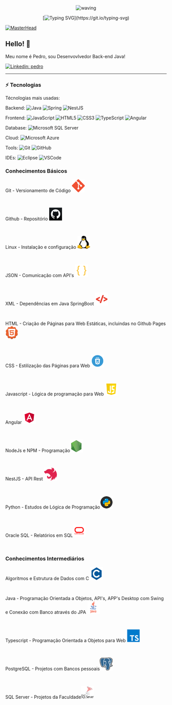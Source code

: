 <div align="center" > 

![waving](https://capsule-render.vercel.app/api?type=waving&height=90&color=gradient)
 
[![Typing SVG](https://readme-typing-svg.herokuapp.com?font=Mouse+Memoirs&size=65&pause=500&color=0711FF&vCenter=true&width=600&height=70&lines=👋OLÁ+VISITANTE!;😎EU+SOU+O+PEDRO!;💻UM+PROGRAMADOR...;🌝BACK-END!)](https://git.io/typing-svg)

</div>

[![MasterHead](./MIDIAS/MIDIA_1.gif)](https://github.com/VILHALVA?tab=repositories&q=+topic:CURSO)

## Hello! 👋

Meu nome é Pedro, sou Desenvovlvedor Back-end Java!

[![Linkedin: pedro](https://img.shields.io/badge/-Linkedin-blue?style=flat-square&logo=Linkedin&logoColor=white&link=https://www.linkedin.com/in/pedro-henrique-matos-b10712215/)](https://www.linkedin.com/in/pedro-henrique-matos-b10712215/)

____

### ⚡ Tecnologias

Técnologias mais usadas:

Backend: 
![Java](https://img.shields.io/badge/-Java-007396?style=flat-square&logo=java)
![Spring](https://img.shields.io/badge/-Spring-6DB33F?style=flat-square&logo=spring&logoColor=white)
![NestJS](https://img.shields.io/badge/-NestJS-E0234E?style=flat-square&logo=nestjs&logoColor=white)

Frontend:
![JavaScript](https://img.shields.io/badge/-JavaScript-black?style=flat-square&logo=javascript)
![HTML5](https://img.shields.io/badge/-HTML5-E34F26?style=flat-square&logo=html5&logoColor=white)
![CSS3](https://img.shields.io/badge/-CSS3-1572B6?style=flat-square&logo=css3)
![TypeScript](https://img.shields.io/badge/-TypeScript-007ACC?style=flat-square&logo=typescript&logoColor=white)
![Angular](https://img.shields.io/badge/-Angular-DD0031?style=flat-square&logo=angular)

Database:
![Microsoft SQL Server](https://img.shields.io/badge/-SQL%20Server-CC2927?style=flat-square&logo=microsoft-sql-server&logoColor=white)

Cloud:
![Microsoft Azure](https://img.shields.io/badge/Microsoft%20Azure-0089D6?style=flat-square&logo=microsoft-azure&logoColor=white)

Tools:
![Git](https://img.shields.io/badge/-Git-black?style=flat-square&logo=git)
![GitHub](https://img.shields.io/badge/-GitHub-181717?style=flat-square&logo=github)
<!-- ![Docker](https://img.shields.io/badge/-Docker-2496ED?style=flat-square&logo=docker&logoColor=white) -->

IDEs:
![Eclipse](https://img.shields.io/badge/-Eclipse-2C2255?style=flat-square&logo=eclipse&logoColor=white)
![VSCode](https://img.shields.io/badge/-VSCode-007ACC?style=flat-square&logo=visual-studio-code&logoColor=white)


### Conhecimentos Básicos
<p>Git - Versionamento de Código <img src="FOTOS/GIT.png" alt="GITHUB 01" width="40" height="40"></p> <br>
<p>Github - Repositório <img src="FOTOS/GITHUB_02.png" alt="GITHUB 01" width="40" height="40"></p> <br>
<p>Linux - Instalação e configuração <img src="FOTOS/LINUX_02.png" alt="GITHUB 01" width="40" height="40"></p> <br>
<p>JSON - Comunicação com API's <img src="FOTOS/JSON.png" alt="GITHUB 01" width="40" height="40"></p> <br>
<p>XML - Dependências em Java SpringBoot <img src="FOTOS/XML.png" alt="GITHUB 01" width="40" height="40"></p> <br>
<p>HTML - Criação de Páginas para Web Estáticas, incluindas no Github Pages <img src="FOTOS/HTML.png" alt="GITHUB 01" width="40" height="40"></p> <br>
<p>CSS - Estilização das Páginas para Web <img src="FOTOS/CSS.png" alt="GITHUB 01" width="40" height="40"></p> <br>
<p>Javascript - Lógica de programação para Web <img src="FOTOS/JAVASCRIPT.png" alt="GITHUB 01" width="40" height="40"></p> <br>
<p>Angular <img src="FOTOS/ANGULAR.png" alt="GITHUB 01" width="40" height="40"></p> <br>
<p>NodeJs e NPM - Programação<img src="FOTOS/NODEJS.png" alt="GITHUB 01" width="40" height="40"></p> <br>
<p>NestJS - API Rest <img src="FOTOS/NESTJS.png" alt="GITHUB 01" width="40" height="40"></p> <br>
<p>Python - Estudos de Lógica de Programação<img src="FOTOS/PYTHON.png" alt="GITHUB 01" width="40" height="40"></p> <br>
<p>Oracle SQL - Relatórios em SQL<img src="FOTOS/ORACLE.png" alt="GITHUB 01" width="40" height="40"></p> <br>

### Conhecimentos Intermediários
<p>Algoritmos e Estrutura de Dados com C <img src="FOTOS/C.png" alt="GITHUB 01" width="40" height="40"></p> <br>
<p>Java - Programação Orientada a Objetos, API's, APP's Desktop com Swing e Conexão com Banco através do JPA <img src="FOTOS/JAVA.png" alt="GITHUB 01" width="40" height="40"></p> <br>
<p>Typescript - Programação Orientada a Objetos para Web <img src="FOTOS/TYPESCRIPT.png" alt="GITHUB 01" width="40" height="40"></p> <br>
<p>PostgreSQL - Projetos com Bancos pessoais<img src="FOTOS/POSTGRESQL.png" alt="GITHUB 01" width="40" height="40"></p> <br>
<p>SQL Server - Projetos da Faculdade<img src="FOTOS/SQLSERVER.png" alt="GITHUB 01" width="40" height="40"></p> <br>
